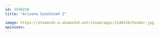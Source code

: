 ```yaml
---
id: 1540210
title: "Arizona Sunshine® 2"

image: https://steamcdn-a.akamaihd.net/steam/apps/1540210/header.jpg
opinions:
---
```

